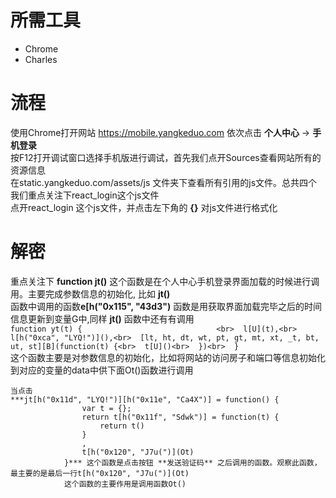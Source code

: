 # 所需工具
  - Chrome
  - Charles
# 流程
使用Chrome打开网站 https://mobile.yangkeduo.com 依次点击 **个人中心** -> **手机登录**<br> 
按F12打开调试窗口选择手机版进行调试，首先我们点开Sources查看网站所有的资源信息<br> 
在static.yangkeduo.com/assets/js 文件夹下查看所有引用的js文件。总共四个<br> 
我们重点关注下react_login这个js文件<br> 
点开react_login 这个js文件，并点击左下角的 **{}** 对js文件进行格式化<br> 
# 解密
重点关注下 **function jt()** 这个函数是在个人中心手机登录界面加载的时候进行调用。主要完成参数信息的初始化, 比如 **jt()** <br> 
函数中调用的函数**e[h("0x115", "43d3")** 函数是用获取界面加载完毕之后的时间信息更新到变量G中,同样 **jt()** 函数中还有有调用<br> 
`function yt(t) {                              <br> 
                    l[U](t),<br> 
                    l[h("0xca", "LYQ!")](),<br> 
                    [lt, ht, dt, wt, pt, gt, mt, xt, _t, bt, ut, st][B](function(t) {<br> 
                        t[U]()<br> 
                    })<br> 
                }`<br> 
    这个函数主要是对参数信息的初始化，比如将网站的访问房子和端口等信息初始化到对应的变量的data中供下面Ot()函数进行调用
    
    当点击
    ***jt[h("0x11d", "LYQ!")][h("0x11e", "Ca4X")] = function() {
                    var t = {};
                    return t[h("0x11f", "Sdwk")] = function(t) {
                        return t()
                    }
                    ,
                    t[h("0x120", "J7u(")](Ot)
                }*** 这个函数是点击按钮 **发送验证码** 之后调用的函数。观察此函数，最主要的是最后一行t[h("0x120", "J7u(")](Ot)
                这个函数的主要作用是调用函数Ot()
                
    
  
